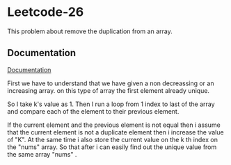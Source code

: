 
# Leetcode-26
This problem about remove the duplication from an array.



## Documentation

[Documentation](https://linktodocumentation)

First we have to understand that we have given a non decreassing or an increasing array.
on this type of array the first element already unique.

So I take k's value as 1. Then I run a loop from 1 index to last of the array and compare each of the element to their previous element. 

If the current element and the previous element is not equal then i assume that the current element is not a duplicate element then i increase the value of "K". At the same time i also store the current value on the k th index on the "nums" array. So that after i can easily find out the unique value from the same array "nums" .

